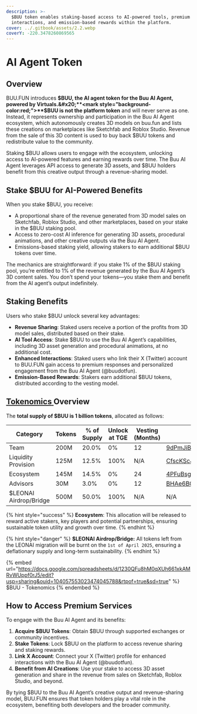 ```yaml
---
description: >-
  $BUU token enables staking-based access to AI-powered tools, premium
  interactions, and emission-based rewards within the platform.
cover: ../.gitbook/assets/2.2.webp
coverY: -220.3478260869565
---
```


# AI Agent Token

## Overview

BUU.FUN introduces **$BUU, the AI agent token for the Buu AI Agent, powered by Virtuals.&#x20;**<mark style="background-color:red;">**$BUU is not the platform token**</mark> and will never serve as one. Instead, it represents ownership and participation in the Buu AI Agent ecosystem, which autonomously creates 3D models on buu.fun and lists these creations on marketplaces like Sketchfab and Roblox Studio. Revenue from the sale of this 3D content is used to buy back $BUU tokens and redistribute value to the community.

Staking $BUU allows users to engage with the ecosystem, unlocking access to AI-powered features and earning rewards over time. The Buu AI Agent leverages API access to generate 3D assets, and $BUU holders benefit from this creative output through a revenue-sharing model.

## Stake $BUU for AI-Powered Benefits

When you stake $BUU, you receive:

* A proportional share of the revenue generated from 3D model sales on Sketchfab, Roblox Studio, and other marketplaces, based on your stake in the $BUU staking pool.
* Access to zero-cost AI inference for generating 3D assets, procedural animations, and other creative outputs via the Buu AI Agent.
* Emissions-based staking yield, allowing stakers to earn additional $BUU tokens over time.

The mechanics are straightforward: if you stake 1% of the $BUU staking pool, you’re entitled to 1% of the revenue generated by the Buu AI Agent’s 3D content sales. You don’t spend your tokens—you stake them and benefit from the AI agent’s output indefinitely.

## **Staking Benefits**

Users who stake $BUU unlock several key advantages:

* **Revenue Sharing**: Staked users receive a portion of the profits from 3D model sales, distributed based on their stake.
* **AI Tool Access**: Stake $BUU to use the Buu AI Agent’s capabilities, including 3D asset generation and procedural animations, at no additional cost.
* **Enhanced Interactions**: Staked users who link their X (Twitter) account to BUU.FUN gain access to premium responses and personalized engagement from the Buu AI Agent (@buudotfun).
* **Emission-Based Rewards**: Stakers earn additional $BUU tokens, distributed according to the vesting model.

## [**Tokenomics** ](https://docs.google.com/spreadsheets/d/1230QFu8hM0qXUh661xkAMRvWUppf0rJ5/edit?usp=sharing\&ouid=104057553023474045788\&rtpof=true\&sd=true)**Overview**

The **total supply of $BUU is 1 billion tokens**, allocated as follows:

<table><thead><tr><th width="130">Category</th><th width="102">Tokens</th><th width="116">% of Supply</th><th width="123">Unlock at TGE</th><th width="92">Vesting (Months)</th><th width="189">Wallets</th></tr></thead><tbody><tr><td>Team</td><td>200M</td><td>20.0%</td><td>0%</td><td>12</td><td><a href="https://app.streamflow.finance/contract/solana/mainnet/9dPmJiBYbKms9cZk9yz9vDdMCJzgySFWDPCMdEEPLKrw">9dPmJiBYbKms9cZk9yz9vDdMCJzgySFWDPCMdEEPLKrw</a></td></tr><tr><td>Liquidity Provision</td><td>125M</td><td>12.5%</td><td>100%</td><td>N/A</td><td><a href="https://solscan.io/account/CfscKScJarnPmFokMyK94Do2dpgGLzqrH67bb2vUN1uB">CfscKScJarnPmFokMyK94Do2dpgGLzqrH67bb2vUN1uB</a></td></tr><tr><td>Ecosystem </td><td>145M</td><td>14.5%</td><td>0%</td><td>24</td><td><a href="https://app.streamflow.finance/contract/solana/mainnet/4PFuBsgoyNXGDte9rQtF6g6w1m1fV4sdRpSQsynLvL3B">4PFuBsgoyNXGDte9rQtF6g6w1m1fV4sdRpSQsynLvL3B</a></td></tr><tr><td>Advisors</td><td>30M</td><td>3.0%</td><td>0%</td><td>12</td><td><a href="https://app.streamflow.finance/contract/solana/mainnet/BHAe6BCzJ5yFbz7ja6MY197GAYGjWJY6Q5VEnRtNBKco">BHAe6BCzJ5yFbz7ja6MY197GAYGjWJY6Q5VEnRtNBKco</a></td></tr><tr><td>$LEONAI Airdrop/Bridge</td><td>500M</td><td>50.0%</td><td>100%</td><td>N/A</td><td>N/A</td></tr></tbody></table>

{% hint style="success" %}
**Ecosystem**: This allocation will be released to reward active stakers, key players and potential partnerships, ensuring sustainable token utility and growth over time.
{% endhint %}

{% hint style="danger" %}
**$LEONAI Airdrop/Bridge:** All tokens left from the LEONAI migration will be burnt on the `1st of April 2025`, ensuring a deflationary supply and long-term sustainability.
{% endhint %}

{% embed url="https://docs.google.com/spreadsheets/d/1230QFu8hM0qXUh661xkAMRvWUppf0rJ5/edit?usp=sharing&ouid=104057553023474045788&rtpof=true&sd=true" %}
$BUU - Tokenomics
{% endembed %}

## **How to Access Premium Services**

To engage with the Buu AI Agent and its benefits:

1. **Acquire $BUU Tokens**: Obtain $BUU through supported exchanges or community incentives.
2. **Stake Tokens**: Lock $BUU on the platform to access revenue sharing and staking rewards.
3. **Link X Account**: Connect your X (Twitter) profile for enhanced interactions with the Buu AI Agent (@buudotfun).
4. **Benefit from AI Creations**: Use your stake to access 3D asset generation and share in the revenue from sales on Sketchfab, Roblox Studio, and beyond.

By tying $BUU to the Buu AI Agent’s creative output and revenue-sharing model, BUU.FUN ensures that token holders play a vital role in the ecosystem, benefiting both developers and the broader community.
